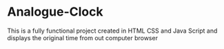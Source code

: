 # Analogue-Clock
 This is a fully functional project created in HTML CSS and Java Script and displays the original time from out computer browser

